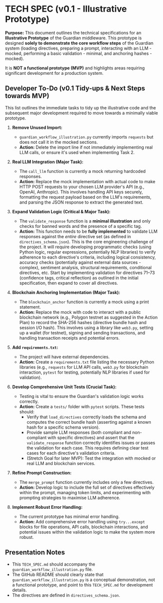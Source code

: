 # TECH SPEC (v0.1 - Illustrative Prototype)

**Purpose:** This document outlines the technical specifications for an **Illustrative Prototype** of the Guardian middleware. This prototype is designed **solely to demonstrate the core workflow steps** of the Guardian system (loading directives, preparing a prompt, interacting with an LLM - mocked, performing a basic validation - minimal, and anchoring hashes - mocked).

It is **NOT a functional prototype (MVP)** and highlights areas requiring significant development for a production system.

## Developer To-Do (v0.1 Tidy-ups & Next Steps towards MVP)

This list outlines the immediate tasks to tidy up the illustrative code and the subsequent major development required to move towards a minimally viable prototype.

1.  **Remove Unused Import:**
    * `guardian_workflow_illustration.py` currently imports `requests` but does not call it in the mocked sections.
    * **Action:** Delete the import line if not immediately implementing real LLM calls, or ensure it's used when implementing Task 2.

2.  **Real LLM Integration (Major Task):**
    * The `call_llm` function is currently a mock returning hardcoded responses.
    * **Action:** Replace the mock implementation with actual code to make HTTP POST requests to your chosen LLM provider's API (e.g., OpenAI, Anthropic). This involves handling API keys securely, formatting the request payload based on the LLM's requirements, and parsing the JSON response to extract the generated text.

3.  **Expand Validation Logic (Critical & Major Task):**
    * The `validate_response` function is a **minimal illustration** and only checks for banned words and the presence of a specific tag.
    * **Action:** This function needs to be **fully implemented** to validate LLM responses against the *entire* directive set (as defined in `directives_schema.json`). This is the core engineering challenge of the project. It will require developing programmatic checks (using Python logic, regular expressions, potentially NLP libraries) to verify adherence to each directive's criteria, including logical consistency, accuracy checks (potentially against external data sources - complex), sentiment analysis, structural requirements, conditional directives, etc. Start by implementing validation for directives 71–73 (confidence tags, critical reflection) as outlined in the initial specification, then expand to cover all directives.

4.  **Blockchain Anchoring Implementation (Major Task):**
    * The `blockchain_anchor` function is currently a mock using a print statement.
    * **Action:** Replace the mock with code to interact with a public blockchain network (e.g., Polygon testnet as suggested in the Action Plan) to record the SHA-256 hashes (directive bundle hash and session I/O hash). This involves using a library like `web3.py`, setting up a wallet (for testnet), signing and sending transactions, and handling transaction receipts and potential errors.

5.  **Add `requirements.txt`:**
    * The project will have external dependencies.
    * **Action:** Create a `requirements.txt` file listing the necessary Python libraries (e.g., `requests` for LLM API calls, `web3.py` for blockchain interaction, `pytest` for testing, potentially NLP libraries if used for validation).

6.  **Develop Comprehensive Unit Tests (Crucial Task):**
    * Testing is vital to ensure the Guardian's validation logic works correctly.
    * **Action:** Create a `tests/` folder with `pytest` scripts. These tests should:
        * Verify that `load_directives` correctly loads the schema and computes the correct bundle hash (asserting against a known hash for a specific schema version).
        * Provide sample LLM responses (both compliant and non-compliant with specific directives) and assert that the `validate_response` function correctly identifies issues or passes the validation for each case. This requires defining clear test cases for each directive's validation criteria.
        * (Stretch Goal for later MVP): Test the integration with mocked or real LLM and blockchain services.

7.  **Refine Prompt Construction:**
    * The `merge_prompt` function currently includes only a few directives.
    * **Action:** Develop logic to include the full set of directives effectively within the prompt, managing token limits, and experimenting with prompting strategies to maximise LLM adherence.

8.  **Implement Robust Error Handling:**
    * The current prototype has minimal error handling.
    * **Action:** Add comprehensive error handling using `try...except` blocks for file operations, API calls, blockchain interactions, and potential issues within the validation logic to make the system more robust.

## Presentation Notes

* This `TECH_SPEC.md` should accompany the `guardian_workflow_illustration.py` file.
* The GitHub README should clearly state that `guardian_workflow_illustration.py` is a conceptual demonstration, not a functional prototype, and point to this `TECH_SPEC.md` for development details.
* The directives are defined in `directives_schema.json`.
